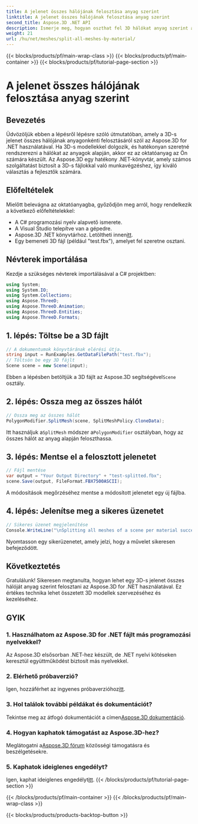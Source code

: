 ```yaml
---
title: A jelenet összes hálójának felosztása anyag szerint
linktitle: A jelenet összes hálójának felosztása anyag szerint
second_title: Aspose.3D .NET API
description: Ismerje meg, hogyan oszthat fel 3D hálókat anyag szerint az Aspose.3D for .NET használatával. Kövesse lépésenkénti útmutatónkat a 3D modellek hatékony szervezéséhez és kezeléséhez.
weight: 21
url: /hu/net/meshes/split-all-meshes-by-material/
---
```


{{< blocks/products/pf/main-wrap-class >}}
{{< blocks/products/pf/main-container >}}
{{< blocks/products/pf/tutorial-page-section >}}

# A jelenet összes hálójának felosztása anyag szerint

## Bevezetés
Üdvözöljük ebben a lépésről lépésre szóló útmutatóban, amely a 3D-s jelenet összes hálójának anyagonkénti felosztásáról szól az Aspose.3D for .NET használatával. Ha 3D-s modellekkel dolgozik, és hatékonyan szeretné rendszerezni a hálókat az anyagok alapján, akkor ez az oktatóanyag az Ön számára készült. Az Aspose.3D egy hatékony .NET-könyvtár, amely számos szolgáltatást biztosít a 3D-s fájlokkal való munkavégzéshez, így kiváló választás a fejlesztők számára.
## Előfeltételek
Mielőtt belevágna az oktatóanyagba, győződjön meg arról, hogy rendelkezik a következő előfeltételekkel:
- A C# programozási nyelv alapvető ismerete.
- A Visual Studio telepítve van a gépedre.
-  Aspose.3D .NET könyvtárhoz. Letöltheti innen[itt](https://releases.aspose.com/3d/net/).
- Egy bemeneti 3D fájl (például "test.fbx"), amelyet fel szeretne osztani.
## Névterek importálása
Kezdje a szükséges névterek importálásával a C# projektben:
```csharp
using System;
using System.IO;
using System.Collections;
using Aspose.ThreeD;
using Aspose.ThreeD.Animation;
using Aspose.ThreeD.Entities;
using Aspose.ThreeD.Formats;
```
## 1. lépés: Töltse be a 3D fájlt
```csharp
// A dokumentumok könyvtárának elérési útja.
string input = RunExamples.GetDataFilePath("test.fbx");
// Töltsön be egy 3D fájlt
Scene scene = new Scene(input);
```
 Ebben a lépésben betöltjük a 3D fájlt az Aspose.3D segítségével`Scene` osztály.
## 2. lépés: Ossza meg az összes hálót
```csharp
// Ossza meg az összes hálót
PolygonModifier.SplitMesh(scene, SplitMeshPolicy.CloneData);
```
 Itt használjuk a`SplitMesh` módszer a`PolygonModifier` osztályban, hogy az összes hálót az anyag alapján feloszthassa.
## 3. lépés: Mentse el a felosztott jelenetet
```csharp
// Fájl mentése
var output = "Your Output Directory" + "test-splitted.fbx";
scene.Save(output, FileFormat.FBX7500ASCII);
```
A módosítások megőrzéséhez mentse a módosított jelenetet egy új fájlba.
## 4. lépés: Jelenítse meg a sikeres üzenetet
```csharp
// Sikeres üzenet megjelenítése
Console.WriteLine("\nSplitting all meshes of a scene per material successfully.\nFile saved at " + output);
```
Nyomtasson egy sikerüzenetet, amely jelzi, hogy a művelet sikeresen befejeződött.
## Következtetés
Gratulálunk! Sikeresen megtanulta, hogyan lehet egy 3D-s jelenet összes hálóját anyag szerint felosztani az Aspose.3D for .NET használatával. Ez értékes technika lehet összetett 3D modellek szervezéséhez és kezeléséhez.
## GYIK
### 1. Használhatom az Aspose.3D for .NET fájlt más programozási nyelvekkel?
Az Aspose.3D elsősorban .NET-hez készült, de .NET nyelvi kötéseken keresztül együttműködést biztosít más nyelvekkel.
### 2. Elérhető próbaverzió?
 Igen, hozzáférhet az ingyenes próbaverzióhoz[itt](https://releases.aspose.com/).
### 3. Hol találok további példákat és dokumentációt?
 Tekintse meg az átfogó dokumentációt a címen[Aspose.3D dokumentáció](https://reference.aspose.com/3d/net/).
### 4. Hogyan kaphatok támogatást az Aspose.3D-hez?
 Meglátogatni a[Aspose.3D fórum](https://forum.aspose.com/c/3d/18) közösségi támogatásra és beszélgetésekre.
### 5. Kaphatok ideiglenes engedélyt?
 Igen, kaphat ideiglenes engedélyt[itt](https://purchase.aspose.com/temporary-license/).
{{< /blocks/products/pf/tutorial-page-section >}}

{{< /blocks/products/pf/main-container >}}
{{< /blocks/products/pf/main-wrap-class >}}

{{< blocks/products/products-backtop-button >}}
